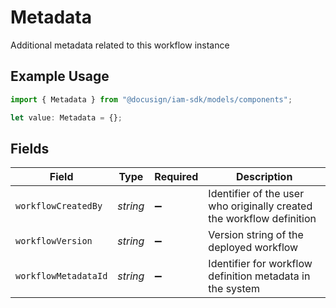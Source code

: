 # Metadata

Additional metadata related to this workflow instance

## Example Usage

```typescript
import { Metadata } from "@docusign/iam-sdk/models/components";

let value: Metadata = {};
```

## Fields

| Field                                                                 | Type                                                                  | Required                                                              | Description                                                           |
| --------------------------------------------------------------------- | --------------------------------------------------------------------- | --------------------------------------------------------------------- | --------------------------------------------------------------------- |
| `workflowCreatedBy`                                                   | *string*                                                              | :heavy_minus_sign:                                                    | Identifier of the user who originally created the workflow definition |
| `workflowVersion`                                                     | *string*                                                              | :heavy_minus_sign:                                                    | Version string of the deployed workflow                               |
| `workflowMetadataId`                                                  | *string*                                                              | :heavy_minus_sign:                                                    | Identifier for workflow definition metadata in the system             |
